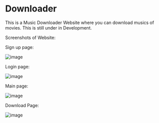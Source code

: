 # Downloader
This is a Music Downloader Website where you can download musics of movies.
This is still under in Development.

Screenshots of Website:

Sign up page:

![image](https://github.com/zubair5235/Downloader/assets/93807069/fae6eeb8-992a-4df1-b95f-d79d3986e11a)

Login page:

![image](https://github.com/zubair5235/Downloader/assets/93807069/f0ed9e13-6d9f-4b44-9500-09cbf9b48c0d)

Main page:

![image](https://github.com/zubair5235/Downloader/assets/93807069/8c8b4b52-e879-4394-bb7d-7a1702bdd5f0)

Download Page:

![image](https://github.com/zubair5235/Downloader/assets/93807069/aecc1341-cc8b-4984-ab01-dfdab533a04d)
